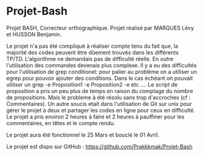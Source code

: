 # Projet-Bash
Projet BASH, Correcteur orthographique. 
Projet réalisé par MARQUES Lévy et HUSSON Benjamin.

Le projet n'a pas été compliqué à réaliser compte tenu du fait que, la majorité des codes peuvent être dûement trouvés dans les différents TP/TD.
L'algorithme ne demandais pas de difficulté réelle. En outre l'utilisation des commandes devenais plus complexe.
Il y a eu des difficultés pour l'utilisation de grep conditionel: pour palier au problème on a utiliser un egrep pour pouvoir ajouter des conditions. Dans le cas
échéant on pouvait utiliser un grep -e Proposition1 -e Proposition2 -e etc .... 
Le script de proposition a pris un peu plus de temps en raison du comptage du nombre de propositions. Mais le probleme à été résolu sans trop d'accroches (cf : Commentaires).
Un autre soucis etait dans l'utilisation de Git sur unix pour gérer le projet à deux et partager les codes en ligne pour ceux en difficulté. 
Le projet a pris environ 2 heures à faire et 2 heures à pauffiner pour les commentaires,  en têtes et le compte rendu. 

Le projet aura été fonctionnel le 25 Mars et bouclé le 01 Avril.


Le projet est dispo sur GitHub : https://github.com/Prakkkmak/Projet-Bash
